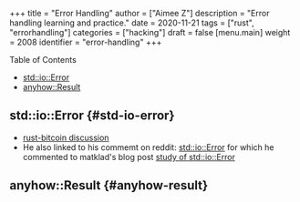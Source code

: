 +++
title = "Error Handling"
author = ["Aimee Z"]
description = "Error handling learning and practice."
date = 2020-11-21
tags = ["rust", "errorhandling"]
categories = ["hacking"]
draft = false
[menu.main]
  weight = 2008
  identifier = "error-handling"
+++

<div class="ox-hugo-toc toc">
<div></div>

<div class="heading">Table of Contents</div>

- [std::io::Error](#std-io-error)
- [anyhow::Result](#anyhow-result)

</div>
<!--endtoc-->


## std::io::Error {#std-io-error}

-   [rust-bitcoin discussion](https://github.com/rust-bitcoin/rust-bitcoin/pull/494#issuecomment-716196725)
-   He also linked to his commemt on reddit:
    [std::io::Error](https://www.reddit.com/r/rust/comments/jbdk5x/blog%5Fpost%5Fstudy%5Fof%5Fstdioerror/g8vzhjy/?utm%5Fsource=reddit&utm%5Fmedium=web2x&context=3)
    for which he commented to matklad's blog post
    [study of std::io::Error](https://matklad.github.io/2020/10/15/study-of-std-io-error.html)


## anyhow::Result {#anyhow-result}